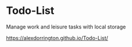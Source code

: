 # Todo-List
Manage work and leisure tasks with local storage

https://alexdorrington.github.io/Todo-List/
